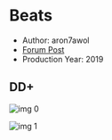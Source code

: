 # Beats

* Author: aron7awol
* [Forum Post](https://www.avsforum.com/threads/bass-eq-for-filtered-movies.2995212/post-58208798)
* Production Year: 2019

## DD+

![img 0](https://i.imgur.com/y60UTfy.jpg)

![img 1](https://i.imgur.com/CQzgySl.png)

